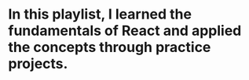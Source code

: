 # In this playlist, I learned the fundamentals of React and applied the concepts through practice projects.
